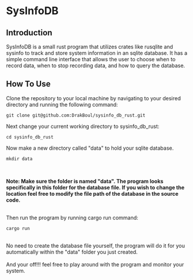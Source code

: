 # SysInfoDB
## Introduction
SysInfoDB is a small rust program that utilizes crates like rusqlite and sysinfo to track and store system information in an sqlite database. It has a simple command line interface that allows the user to choose when to record data, when to stop recording data, and how to query the database.
## How To Use
Clone the repository to your local machine by navigating to your desired directory and running the following command:
```
git clone git@github.com:DrakBoul/sysinfo_db_rust.git
```
Next change your current working directory to sysinfo_db_rust:
```
cd sysinfo_db_rust
```
Now make a new directory called "data" to hold your sqlite database. <br> 

```
mkdir data
```
<br>

__Note: Make sure the folder is named "data". The program looks specifically in this folder for the database file. If you wish to change the location feel free to modify the file path of the database in the source code.__ <br> <br>

Then run the program by running cargo run command:
```
cargo run 
```
<br> 
No need to create the database file yourself, the program will do it for you automatically within the "data" folder you just created. <br><br>
And your off!!! feel free to play around with the program and monitor your system.